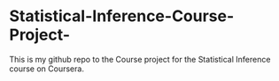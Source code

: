 # Statistical-Inference-Course-Project-

This is my github repo to the Course project for the Statistical Inference course on Coursera. 

